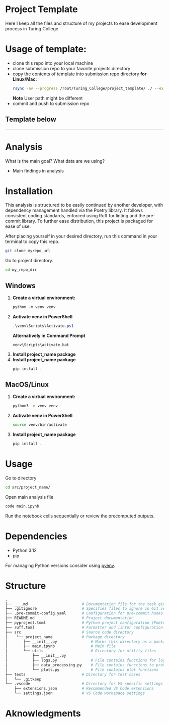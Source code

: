 # Project Template

Here I keep all the files and structure of my projects to ease development process in Turing College

# Usage of template:

- clone this repo into your local machine
- clone submission repo to your favorite projects directory
- copy the contents of template into submission repo directory
   **for Linux/Mac:**
   ```bash
   rsync -av --progress /root/Turing_College/project_tamplate/ ./ --exclude='.git'
   ```
   **Note** User path might be different
- commit and push to submission repo

**Template below**
---

---

# Analysis

What is the main goal? What data are we using?

- Main findings in analysis

# Installation
This analysis is structured to be easily continued by another developer, with dependency management handled via the Poetry library. It follows consistent coding standards, enforced using Ruff for linting and the pre-commit library. To further ease distribution, this project is packaged for ease of use.

After placing yourself in your desired directory, run this command in your terminal to copy this repo.
```bash
git clone myrepo_url
```
Go to project directory.
```bash
cd my_repo_dir
```
## Windows
1. **Create a virtual environment:**
   ```powershell
   python -m venv venv
   ```
2. **Activate venv in PowerShell**
    ```powershell
    .\venv\Scripts\Activate.ps1
    ```
    **Alternatively in Command Prompt**
    ```
    venv\Scripts\activate.bat
    ```
3. **Install project_name package**
3. **Install project_name package**
   ```powershell
   pip install .
   ```

## MacOS/Linux

1. **Create a virtual environment:**
   ```bash
   python3 -m venv venv
   ```
2. **Activate venv in PowerShell**
   ```bash
   source venv/bin/activate
   ```
3. **Install project_name package**
   ```bash
   pip install .
   ```

# Usage

Go to directory
```bash
cd src/project_name/
```
Open main analysis file
```bash
code main.ipynb
```
Run the notebook cells sequentially or review the precomputed outputs.

# Dependencies

- Python 3.12
- pip

For managing Python versions consider using [pyenv](https://github.com/pyenv/pyenv).

# Structure

```bash
.
├── ___.md                        # Documentation file for the task given by TC
├── .gitignore                    # Specifies files to ignore in Git version control
├── .pre-commit-config.yaml       # Configuration for pre-commit hooks
├── README.md                     # Project documentation
├── pyproject.toml                # Python project configuration (Poetry)
├── ruff.toml                     # Formatter and linter configuration (Ruff)
├── src                           # Source code directory
│    └── project_name             # Package directory
│       ├── __init__.py               # Marks this directory as a package
│       ├── main.ipynb                # Main file
│       └── utils                     # Directory for utility files
│           ├── __init__.py
│           ├── logs.py               # File contains functions for logging
│           ├── data_processing.py    # File contains functions to process data
│           └── plots.py              # File contains plot functions
├── tests                         # Directory for test cases
│   └── .gitkeep
└── .vscode                       # Directory for VS-specific settings
    ├── extensions.json           # Recommended VS Code extensions
    └── settings.json             # VS Code workspace settings
```

# Aknowledgments
